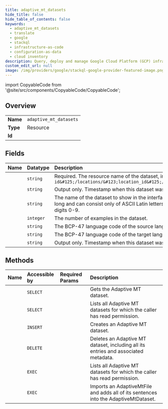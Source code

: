 ```yaml
---
title: adaptive_mt_datasets
hide_title: false
hide_table_of_contents: false
keywords:
  - adaptive_mt_datasets
  - translate
  - google    
  - stackql
  - infrastructure-as-code
  - configuration-as-data
  - cloud inventory
description: Query, deploy and manage Google Cloud Platform (GCP) infrastructure and resources using SQL
custom_edit_url: null
image: /img/providers/google/stackql-google-provider-featured-image.png
---
```


import CopyableCode from '@site/src/components/CopyableCode/CopyableCode';




## Overview
<table><tbody>
<tr><td><b>Name</b></td><td><code>adaptive_mt_datasets</code></td></tr>
<tr><td><b>Type</b></td><td>Resource</td></tr>
<tr><td><b>Id</b></td><td><CopyableCode code="google.translate.adaptive_mt_datasets" /></td></tr>
</tbody></table>

## Fields
| Name | Datatype | Description |
|:-----|:---------|:------------|
| <CopyableCode code="name" /> | `string` | Required. The resource name of the dataset, in form of `projects/&#123;project-number-or-id&#125;/locations/&#123;location_id&#125;/adaptiveMtDatasets/&#123;dataset_id&#125;` |
| <CopyableCode code="createTime" /> | `string` | Output only. Timestamp when this dataset was created. |
| <CopyableCode code="displayName" /> | `string` | The name of the dataset to show in the interface. The name can be up to 32 characters long and can consist only of ASCII Latin letters A-Z and a-z, underscores (_), and ASCII digits 0-9. |
| <CopyableCode code="exampleCount" /> | `integer` | The number of examples in the dataset. |
| <CopyableCode code="sourceLanguageCode" /> | `string` | The BCP-47 language code of the source language. |
| <CopyableCode code="targetLanguageCode" /> | `string` | The BCP-47 language code of the target language. |
| <CopyableCode code="updateTime" /> | `string` | Output only. Timestamp when this dataset was last updated. |
## Methods
| Name | Accessible by | Required Params | Description |
|:-----|:--------------|:----------------|:------------|
| <CopyableCode code="projects_locations_adaptive_mt_datasets_get" /> | `SELECT` | <CopyableCode code="adaptiveMtDatasetsId, locationsId, projectsId" /> | Gets the Adaptive MT dataset. |
| <CopyableCode code="projects_locations_adaptive_mt_datasets_list" /> | `SELECT` | <CopyableCode code="locationsId, projectsId" /> | Lists all Adaptive MT datasets for which the caller has read permission. |
| <CopyableCode code="projects_locations_adaptive_mt_datasets_create" /> | `INSERT` | <CopyableCode code="locationsId, projectsId" /> | Creates an Adaptive MT dataset. |
| <CopyableCode code="projects_locations_adaptive_mt_datasets_delete" /> | `DELETE` | <CopyableCode code="adaptiveMtDatasetsId, locationsId, projectsId" /> | Deletes an Adaptive MT dataset, including all its entries and associated metadata. |
| <CopyableCode code="_projects_locations_adaptive_mt_datasets_list" /> | `EXEC` | <CopyableCode code="locationsId, projectsId" /> | Lists all Adaptive MT datasets for which the caller has read permission. |
| <CopyableCode code="projects_locations_adaptive_mt_datasets_import_adaptive_mt_file" /> | `EXEC` | <CopyableCode code="adaptiveMtDatasetsId, locationsId, projectsId" /> | Imports an AdaptiveMtFile and adds all of its sentences into the AdaptiveMtDataset. |
